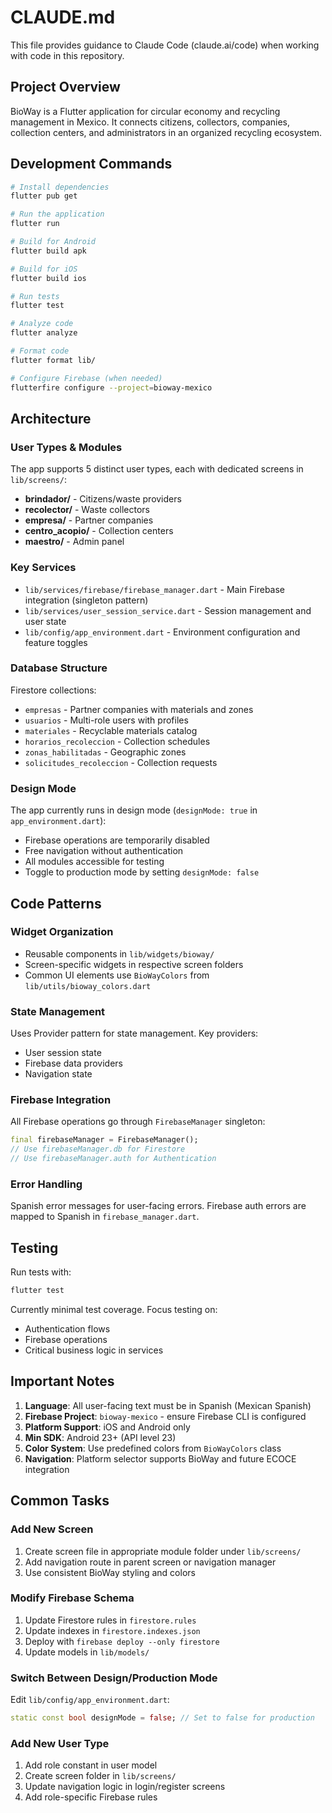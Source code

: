 # CLAUDE.md

This file provides guidance to Claude Code (claude.ai/code) when working with code in this repository.

## Project Overview

BioWay is a Flutter application for circular economy and recycling management in Mexico. It connects citizens, collectors, companies, collection centers, and administrators in an organized recycling ecosystem.

## Development Commands

```bash
# Install dependencies
flutter pub get

# Run the application
flutter run

# Build for Android
flutter build apk

# Build for iOS
flutter build ios

# Run tests
flutter test

# Analyze code
flutter analyze

# Format code
flutter format lib/

# Configure Firebase (when needed)
flutterfire configure --project=bioway-mexico
```

## Architecture

### User Types & Modules
The app supports 5 distinct user types, each with dedicated screens in `lib/screens/`:
- **brindador/** - Citizens/waste providers
- **recolector/** - Waste collectors
- **empresa/** - Partner companies
- **centro_acopio/** - Collection centers
- **maestro/** - Admin panel

### Key Services
- `lib/services/firebase/firebase_manager.dart` - Main Firebase integration (singleton pattern)
- `lib/services/user_session_service.dart` - Session management and user state
- `lib/config/app_environment.dart` - Environment configuration and feature toggles

### Database Structure
Firestore collections:
- `empresas` - Partner companies with materials and zones
- `usuarios` - Multi-role users with profiles
- `materiales` - Recyclable materials catalog
- `horarios_recoleccion` - Collection schedules
- `zonas_habilitadas` - Geographic zones
- `solicitudes_recoleccion` - Collection requests

### Design Mode
The app currently runs in design mode (`designMode: true` in `app_environment.dart`):
- Firebase operations are temporarily disabled
- Free navigation without authentication
- All modules accessible for testing
- Toggle to production mode by setting `designMode: false`

## Code Patterns

### Widget Organization
- Reusable components in `lib/widgets/bioway/`
- Screen-specific widgets in respective screen folders
- Common UI elements use `BioWayColors` from `lib/utils/bioway_colors.dart`

### State Management
Uses Provider pattern for state management. Key providers:
- User session state
- Firebase data providers
- Navigation state

### Firebase Integration
All Firebase operations go through `FirebaseManager` singleton:
```dart
final firebaseManager = FirebaseManager();
// Use firebaseManager.db for Firestore
// Use firebaseManager.auth for Authentication
```

### Error Handling
Spanish error messages for user-facing errors. Firebase auth errors are mapped to Spanish in `firebase_manager.dart`.

## Testing

Run tests with:
```bash
flutter test
```

Currently minimal test coverage. Focus testing on:
- Authentication flows
- Firebase operations
- Critical business logic in services

## Important Notes

1. **Language**: All user-facing text must be in Spanish (Mexican Spanish)
2. **Firebase Project**: `bioway-mexico` - ensure Firebase CLI is configured
3. **Platform Support**: iOS and Android only
4. **Min SDK**: Android 23+ (API level 23)
5. **Color System**: Use predefined colors from `BioWayColors` class
6. **Navigation**: Platform selector supports BioWay and future ECOCE integration

## Common Tasks

### Add New Screen
1. Create screen file in appropriate module folder under `lib/screens/`
2. Add navigation route in parent screen or navigation manager
3. Use consistent BioWay styling and colors

### Modify Firebase Schema
1. Update Firestore rules in `firestore.rules`
2. Update indexes in `firestore.indexes.json`
3. Deploy with `firebase deploy --only firestore`
4. Update models in `lib/models/`

### Switch Between Design/Production Mode
Edit `lib/config/app_environment.dart`:
```dart
static const bool designMode = false; // Set to false for production
```

### Add New User Type
1. Add role constant in user model
2. Create screen folder in `lib/screens/`
3. Update navigation logic in login/register screens
4. Add role-specific Firebase rules
